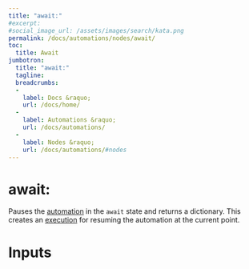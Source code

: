 ```yaml
---
title: "await:"
#excerpt: 
#social_image_url: /assets/images/search/kata.png
permalink: /docs/automations/nodes/await/
toc:
  title: Await
jumbotron:
  title: "await:"
  tagline: 
  breadcrumbs:
  -
    label: Docs &raquo;
    url: /docs/home/
  -
    label: Automations &raquo;
    url: /docs/automations/
  -
    label: Nodes &raquo;
    url: /docs/automations/#nodes
---
```


# await:

Pauses the [automation](/docs/automations/) in the `await` state and returns a dictionary. This creates an [execution](/docs/automations/#executions) for resuming the automation at the current point.

# Inputs

